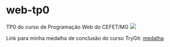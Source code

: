 ﻿# web-tp0
TP0 do curso de Programação Web do CEFET/MG
<img src="http://fegemo.github.io/cefet-web/images/medalha.png">

Link para minha medalha de conclusão do curso TryGit:
<a href="https://www.codeschool.com/users/zeusmare/badges/121">
 medalha
</a>